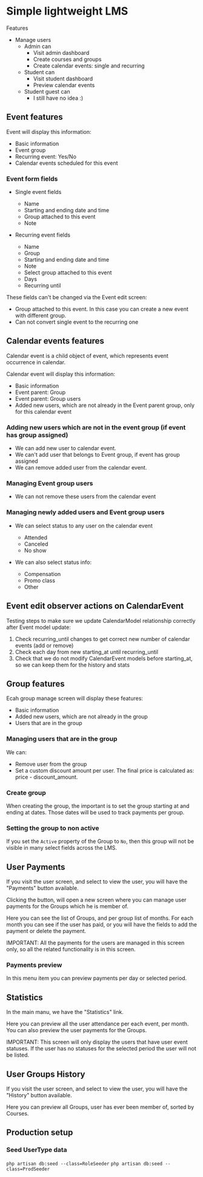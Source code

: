 # Simple lightweight LMS

Features
* Manage users
  * Admin can
    * Visit admin dashboard 
    * Create courses and groups
    * Create calendar events: single and recurring
  * Student can
    * Visit student dashboard
    * Preview calendar events
  * Student guest can
    * I still have no idea :) 

## Event features

Event will display this information:
* Basic information
* Event group
* Recurring event: Yes/No
* Calendar events scheduled for this event

### Event form fields
* Single event fields
  * Name
  * Starting and ending date and time
  * Group attached to this event
  * Note

* Recurring event fields
  * Name
  * Group
  * Starting and ending date and time
  * Note
  * Select group attached to this event
  * Days
  * Recurring until

These fields can't be changed via the Event edit screen:
* Group attached to this event. In this case you can create a new event with 
different group.
* Can not convert single event to the recurring one


## Calendar events features
Calendar event is a child object of event, which represents event occurrence in calendar.

Calendar event will display this information:
* Basic information
* Event parent: Group
* Event parent: Group users
* Added new users, which are not already in the Event parent group, only for this calendar event

### Adding new users which are not in the event group (if event has group assigned)
* We can add new user to calendar event.
* We can't add user that belongs to Event group, if event has group assigned 
* We can remove added user from the calendar event. 

### Managing Event group users
* We can not remove these users from the calendar event

### Managing newly added users and Event group users
* We can select status to any user on the calendar event
  * Attended
  * Canceled
  * No show

* We can also select status info:
  * Compensation
  * Promo class
  * Other
  

## Event edit observer actions on CalendarEvent

Testing steps to make sure we update CalendarModel relationship correctly after Event model update:

1. Check recurring_until changes to get correct new number of calendar events (add or remove)
2. Check each day from new starting_at until recurring_until
3. Check that we do not modify CalendarEvent models before starting_at, so we can keep them for the history and stats

## Group features
Ecah group manage screen will display these features:
* Basic information
* Added new users, which are not already in the group 
* Users that are in the group

### Managing users that are in the group
We can:
* Remove user from the group
* Set a custom discount amount per user. The final price is calculated as: price - discount_amount.

### Create group
When creating the group, the important is to set the group starting at and ending at dates. Those dates will be 
used to track payments per group.

### Setting the group to non active
If you set the `Active` property of the Group to `No`, then this group will not be visible in many select fields across the LMS.

## User Payments
If you visit the user screen, and select to view the user, you will have the "Payments" button available.

Clicking the button, will open a new screen where you can manage user payments for the Groups which he is member of.

Here you can see the list of Groups, and per group list of months. For each month you can see if the user has paid, or 
you will have the fields to add the payment or delete the payment.

IMPORTANT: All the payments for the users are managed in this screen only, so all the related functionality is in this screen.

### Payments preview
In this menu item you can preview payments per day or selected period.

## Statistics
In the main manu, we have the "Statistics" link. 

Here you can preview all the user attendance per each event, per month. You can also preview the user payments for the Groups.

IMPORTANT: This screen will only display the users that have user event statuses. If the user has no statuses for the selected period 
the user will not be listed.

## User Groups History
If you visit the user screen, and select to view the user, you will have the "History" button available.

Here you can preview all Groups, user has ever been member of, sorted by Courses.

## Production setup

### Seed UserType data
`php artisan db:seed --class=RoleSeeder`
`php artisan db:seed --class=ProdSeeder`
